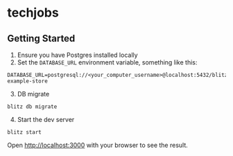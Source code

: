 # techjobs

## Getting Started

1. Ensure you have Postgres installed locally
2. Set the `DATABASE_URL` environment variable, something like this:

```
DATABASE_URL=postgresql://<your_computer_username>@localhost:5432/blitz-example-store
```

3. DB migrate

```
blitz db migrate
```

4. Start the dev server

```
blitz start
```

Open [http://localhost:3000](http://localhost:3000) with your browser to see the result.
